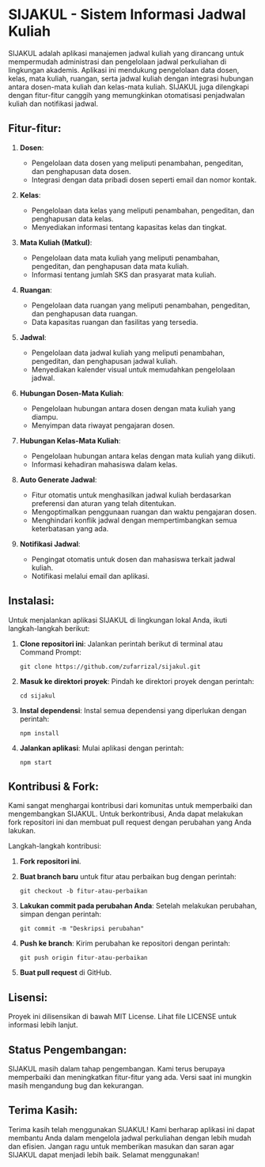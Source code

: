 # SIJAKUL - Sistem Informasi Jadwal Kuliah

SIJAKUL adalah aplikasi manajemen jadwal kuliah yang dirancang untuk mempermudah administrasi dan pengelolaan jadwal perkuliahan di lingkungan akademis. Aplikasi ini mendukung pengelolaan data dosen, kelas, mata kuliah, ruangan, serta jadwal kuliah dengan integrasi hubungan antara dosen-mata kuliah dan kelas-mata kuliah. SIJAKUL juga dilengkapi dengan fitur-fitur canggih yang memungkinkan otomatisasi penjadwalan kuliah dan notifikasi jadwal.

## Fitur-fitur:

1. **Dosen**:
   - Pengelolaan data dosen yang meliputi penambahan, pengeditan, dan penghapusan data dosen.
   - Integrasi dengan data pribadi dosen seperti email dan nomor kontak.

2. **Kelas**:
   - Pengelolaan data kelas yang meliputi penambahan, pengeditan, dan penghapusan data kelas.
   - Menyediakan informasi tentang kapasitas kelas dan tingkat.

3. **Mata Kuliah (Matkul)**:
   - Pengelolaan data mata kuliah yang meliputi penambahan, pengeditan, dan penghapusan data mata kuliah.
   - Informasi tentang jumlah SKS dan prasyarat mata kuliah.

4. **Ruangan**:
   - Pengelolaan data ruangan yang meliputi penambahan, pengeditan, dan penghapusan data ruangan.
   - Data kapasitas ruangan dan fasilitas yang tersedia.

5. **Jadwal**:
   - Pengelolaan data jadwal kuliah yang meliputi penambahan, pengeditan, dan penghapusan jadwal kuliah.
   - Menyediakan kalender visual untuk memudahkan pengelolaan jadwal.

6. **Hubungan Dosen-Mata Kuliah**:
   - Pengelolaan hubungan antara dosen dengan mata kuliah yang diampu.
   - Menyimpan data riwayat pengajaran dosen.

7. **Hubungan Kelas-Mata Kuliah**:
   - Pengelolaan hubungan antara kelas dengan mata kuliah yang diikuti.
   - Informasi kehadiran mahasiswa dalam kelas.

8. **Auto Generate Jadwal**:
   - Fitur otomatis untuk menghasilkan jadwal kuliah berdasarkan preferensi dan aturan yang telah ditentukan.
   - Mengoptimalkan penggunaan ruangan dan waktu pengajaran dosen.
   - Menghindari konflik jadwal dengan mempertimbangkan semua keterbatasan yang ada.

9. **Notifikasi Jadwal**:
   - Pengingat otomatis untuk dosen dan mahasiswa terkait jadwal kuliah.
   - Notifikasi melalui email dan aplikasi.

## Instalasi:

Untuk menjalankan aplikasi SIJAKUL di lingkungan lokal Anda, ikuti langkah-langkah berikut:

1. **Clone repositori ini**:
   Jalankan perintah berikut di terminal atau Command Prompt:
   ```
   git clone https://github.com/zufarrizal/sijakul.git
   ```

2. **Masuk ke direktori proyek**:
   Pindah ke direktori proyek dengan perintah:
   ```
   cd sijakul
   ```

3. **Instal dependensi**:
   Instal semua dependensi yang diperlukan dengan perintah:
   ```
   npm install
   ```

4. **Jalankan aplikasi**:
   Mulai aplikasi dengan perintah:
   ```
   npm start
   ```

## Kontribusi & Fork:

Kami sangat menghargai kontribusi dari komunitas untuk memperbaiki dan mengembangkan SIJAKUL. Untuk berkontribusi, Anda dapat melakukan fork repositori ini dan membuat pull request dengan perubahan yang Anda lakukan.

Langkah-langkah kontribusi:

1. **Fork repositori ini**.
2. **Buat branch baru** untuk fitur atau perbaikan bug dengan perintah:
   ```
   git checkout -b fitur-atau-perbaikan
   ```

3. **Lakukan commit pada perubahan Anda**:
   Setelah melakukan perubahan, simpan dengan perintah:
   ```
   git commit -m "Deskripsi perubahan"
   ```

4. **Push ke branch**:
   Kirim perubahan ke repositori dengan perintah:
   ```
   git push origin fitur-atau-perbaikan
   ```

5. **Buat pull request** di GitHub.

## Lisensi:

Proyek ini dilisensikan di bawah MIT License. Lihat file LICENSE untuk informasi lebih lanjut.

## Status Pengembangan:

SIJAKUL masih dalam tahap pengembangan. Kami terus berupaya memperbaiki dan meningkatkan fitur-fitur yang ada. Versi saat ini mungkin masih mengandung bug dan kekurangan.

## Terima Kasih:

Terima kasih telah menggunakan SIJAKUL! Kami berharap aplikasi ini dapat membantu Anda dalam mengelola jadwal perkuliahan dengan lebih mudah dan efisien. Jangan ragu untuk memberikan masukan dan saran agar SIJAKUL dapat menjadi lebih baik. Selamat menggunakan!